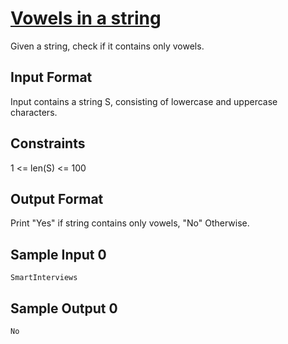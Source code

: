 # [Vowels in a string](https://www.hackerrank.com/contests/smart-interviews-basic/challenges/si-basic-vowels-in-a-string/problem)

Given a string, check if it contains only vowels.

## Input Format

Input contains a string S, consisting of lowercase and uppercase characters.

## Constraints

1 <= len(S) <= 100

## Output Format

Print "Yes" if string contains only vowels, "No" Otherwise.

## Sample Input 0
```
SmartInterviews
```
## Sample Output 0
```
No
```